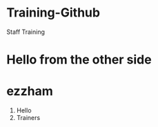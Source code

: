 # Training-Github
Staff Training


Hello from the other side
=======

ezzham
=======
1. Hello
2. Trainers

